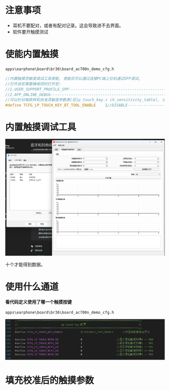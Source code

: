 # 注意事项

- 耳机不要配对，或者有配对记录。这会导致进不去界面。
- 软件要开触摸测试

# 使能内置触摸

`apps\earphone\board\br36\board_ac700n_demo_cfg.h`

```c
//内置触摸灵敏度调试工具使能, 使能后可以通过连接PC端上位机通过SPP调试,
//打开该宏需要确保同时打开宏:
//1.USER_SUPPORT_PROFILE_SPP---------------------------------------------------------这个打开
//2.APP_ONLINE_DEBUG-----------------------------------------------------------------这个打开
//可以针对每款样机校准灵敏度参数表(在lp_touch_key.c ch_sensitivity_table), 详细使用方法请参考《低功耗内置触摸介绍》文档.
#define TCFG_LP_TOUCH_KEY_BT_TOOL_ENABLE 	1//DISABLE-------------------------------这个打开
```

# 内置触摸调试工具

![image-20250625200507562](./测试触摸数据.assets/image-20250625200507562.png)

十个才能得到数据。

# 使用什么通道

**看代码定义使用了哪一个触摸按键**

`apps\earphone\board\br36\board_ac700n_demo_cfg.h`

![image-20250625200944413](./测试触摸数据.assets/image-20250625200944413.png)

# 填充校准后的触摸参数



